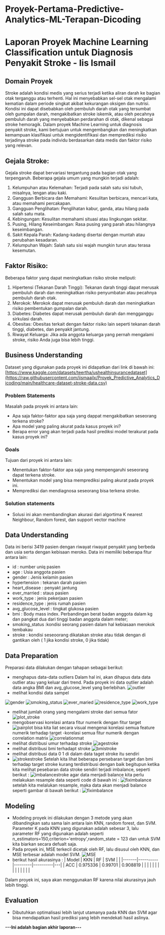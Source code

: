 # Proyek-Pertama-Predictive-Analytics-ML-Terapan-Dicoding
# Laporan Proyek Machine Learning Classification untuk Diagnosis Penyakit Stroke - Iis Ismail

## Domain Proyek

Stroke adalah kondisi medis yang serius terjadi ketika aliran darah ke bagian otak terganggu atau terhenti. Hal ini menyebabkan sel-sel otak mengalami kematian dalam periode singkat akibat kekurangan oksigen dan nutrisi. Kondisi ini dapat disebabkan oleh pembuluh darah otak yang tersumbat oleh gumpalan darah, mengakibatkan stroke iskemik, atau oleh pecahnya pembuluh darah yang menyebabkan perdarahan di otak, dikenal sebagai stroke hemoragik. Dalam proyek Machine Learning untuk diagnosis penyakit stroke, kami bertujuan untuk mengembangkan dan meningkatkan kemampuan klasifikasi untuk mengidentifikasi dan memprediksi risiko terjadinya stroke pada individu berdasarkan data medis dan faktor risiko yang relevan.

## Gejala Stroke:
Gejala stroke dapat bervariasi tergantung pada bagian otak yang terpengaruh. Beberapa gejala umum yang mungkin terjadi adalah:
1. Kelumpuhan atau Kelemahan: Terjadi pada salah satu sisi tubuh, misalnya, lengan atau kaki.
2. Gangguan Berbicara dan Memahami: Kesulitan berbicara, mencari kata, atau memahami percakapan.
3. Gangguan Penglihatan: Penglihatan kabur, ganda, atau hilang pada salah satu mata.
4. Kebingungan: Kesulitan memahami situasi atau lingkungan sekitar.
5. Pusing, Hilang Keseimbangan: Rasa pusing yang parah atau hilangnya keseimbangan.
6. Sakit Kepala Parah: Kadang-kadang disertai dengan muntah atau perubahan kesadaran.
7. Kelumpuhan Wajah: Salah satu sisi wajah mungkin turun atau terasa kesemutan.
## Faktor Risiko:
Beberapa faktor yang dapat meningkatkan risiko stroke meliputi:
1. Hipertensi (Tekanan Darah Tinggi): Tekanan darah tinggi dapat merusak pembuluh darah dan meningkatkan risiko penyumbatan atau pecahnya pembuluh darah otak.
2. Merokok: Merokok dapat merusak pembuluh darah dan meningkatkan risiko pembentukan gumpalan darah.
3. Diabetes: Diabetes dapat merusak pembuluh darah dan mengganggu sirkulasi darah.
3. Obesitas: Obesitas terkait dengan faktor risiko lain seperti tekanan darah tinggi, diabetes, dan penyakit jantung.
4. Riwayat Keluarga: Jika ada anggota keluarga yang pernah mengalami stroke, risiko Anda juga bisa lebih tinggi.


## Business Understanding
Dataset yang digunakan pada proyek ini didapatkan dari link di bawah ini:
[https://www.kaggle.com/datasets/teertha/ushealthinsurancedataset](https://raw.githubusercontent.com/iismaailx/Proyek_Predictive_Analytics_Dicoding/main/healthcare-dataset-stroke-data.csv)

### Problem Statements

Masalah pada proyek ini antara lain:
- Apa saja faktor-faktor apa saja yang dappat mengakibatkan seseorang terkena stroke?
- Apa model yang paling akurat pada kasus proyek ini?
- Berapa error yang akan terjadi pada hasil prediksi model terakurat pada kasus proyek ini?


### Goals

Tujuan dari proyek ini antara lain:
- Menentukan faktor-faktor apa saja yang mempengaruhi seseorang dapat terkena stroke.
- Menentukan model yang bisa memprediksi paling akurat pada proyek ini.
- Memprediksi dan mendiagnosa seseorang bisa terkena stroke.

### Solution statements
- Solusi ini akan membandingkan akurasi dari algortima K nearest Neighbour, Random forest, dan support vector machine 


## Data Understanding
Data ini berisi 3419 pasien dengan riwayat riwayat penyakit yang berbeda dan usia serta dengan kebisaan meroko. Data ini memiliki beberapa fitur antara lain:
- id : number uniq pasien
- age : Usia anggota pasien
- gender : Jenis kelamin pasien
- hypertension : tekanan darah pasien
- heart_disease : penyakt jantung
- ever_married : staus pasien
- work_type : jenis pekerjaan pasien
- residence_type : jenis rumah pasien
- avg_glucose_level : tingkat glukosa pasien
- bmi : Body mass index. Perbandingan berat badan anggota dalam kg dan pangkat dua dari tinggi badan anggota dalam meter;
- smoking_status :kondisi seorang pasien dalam hal kebiasaan merokok tembakau
- stroke : kondisi seseoorang dikatakan stroke atau tidak dengan di gantikan oleh ( 1 jika kondisi stroke, 0 jika tidak)

## Data Preparation
Preparasi data dilakukan dengan tahapan sebagai berikut:
- menghapus data-data outliers 
  Dalam hal ini, akan dihapus data data outlier atau yang keluar dari trend. Pada proyek ini data outlier adalah data angka BMI dan avg_glucose_level yang berlebihan.
  ![outlier](https://github.com/iismaailx/Proyek_Predictive_Analytics_Dicoding/blob/main/Gambar/outlier_age_bmi_glukosa.png)
- melihat kondisi data sampel

![gender](https://github.com/iismaailx/Proyek_Predictive_Analytics_Dicoding/blob/main/Gambar/download.png)
![smoking_status](https://github.com/iismaailx/Proyek_Predictive_Analytics_Dicoding/blob/main/Gambar/download%20lagi.png)
![ever_maried](https://github.com/iismaailx/Proyek_Predictive_Analytics_Dicoding/blob/main/Gambar/download%20(1).png)
![residence_type](https://github.com/iismaailx/Proyek_Predictive_Analytics_Dicoding/blob/main/Gambar/download%20(2)%5B.png)
![work_type](https://github.com/iismaailx/Proyek_Predictive_Analytics_Dicoding/blob/main/Gambar/download%20work.png)

- melihat jumlah orang yang mengalami stroke dari semua fator
![plot_stroke](https://github.com/iismaailx/Proyek_Predictive_Analytics_Dicoding/blob/main/Gambar/downloadstroke.png)
- mengobservasi korelasi antara fitur numerik dengan fitur target
![pairplot](https://github.com/iismaailx/Proyek_Predictive_Analytics_Dicoding/blob/main/Gambar/pairplot.png)
bisa kita liat secara visual mengenai korelasi semua feature numerik terhadap target
-korelasi semua fitur numerik dengan correlation matrix
![correlationmat](https://github.com/iismaailx/Proyek_Predictive_Analytics_Dicoding/blob/main/Gambar/corrmatrik.png)
- melihat distribusi umur terhadap stroke
  ![agestroke](https://github.com/iismaailx/Proyek_Predictive_Analytics_Dicoding/blob/main/Gambar/dist_agestrok.png)
- melihat distribusi bmi terhadapt stroke
   ![bmistroke](https://github.com/iismaailx/Proyek_Predictive_Analytics_Dicoding/blob/main/Gambar/dist_bmi_strok.png)
- melihat distribusi data 0 1 di dalam data taget stroke itu sendiri
- ![strokestroke](https://github.com/iismaailx/Proyek_Predictive_Analytics_Dicoding/blob/main/Gambar/Screenshot%202023-08-16%20140159.png)
Setelah kita lihat beberapa persebaran target dan bmi terhadap target stroke kurang terdistribusi dengan baik begitupun ketika kita melihat pesebaran data stroke sendiri terjadi imbalance, seperti berikut : 
![imbalancestroke](https://github.com/iismaailx/Proyek_Predictive_Analytics_Dicoding/blob/main/Gambar/Screenshot%202023-08-16%20140205.png)
agar data menjadi balance kita perlu melakukan resample data seperti code di bawah ini :
![fiximbalance](https://github.com/iismaailx/Proyek_Predictive_Analytics_Dicoding/blob/main/Gambar/Screenshot%202023-08-16%20140226.png)
setelah kita melalukan resample, maka data akan menjadi balance seperti gambar di bawah berikut :
![fiximbalance](https://github.com/iismaailx/Proyek_Predictive_Analytics_Dicoding/blob/main/Gambar/Screenshot%202023-08-16%20140236.png)
## Modeling
- Modeling proyek ini dilakukan dengan 3 metode yang akan dibandingkan satu sama lain antara lain KNN, random forest, dan SVM. Parameter K pada KNN yang digunakan adalah sebesar 3, lalu parameter RF yang digunakan adalah seperti n_estimators=150,criterion='entropy',random_state = 123 dan untuk SVM kita biarkan secara defualt saja.
- Pada proyek ini, MSE terkecil dicetak oleh RF, lalu disusul oleh KNN, dan MSE terbesar adalah model SVM.
![MSE](https://github.com/iismaailx/Proyek_Predictive_Analytics_Dicoding/blob/main/Gambar/mse.png)
- berikut hasil akurasinya : 
| Model | KKN      | RF      | SVM      |   |
|-------|----------|---------|----------|---|
| ACC   | 0.975336 | 0.99701 | 0.908819 |   |
|       |          |         |          |   |
|       |          |         |          |   |

Dalam proyek ini, saya akan menggunakan RF karena nilai akurasinya jauh lebih tinggi.

## Evaluation
- Dibutuhkan optimalisasi lebih lanjut utamanya pada KNN dan SVM agar bisa mendapatkan hasil prediksi yang lebih mendekati hasil aslinya.

**---Ini adalah bagian akhir laporan---**

